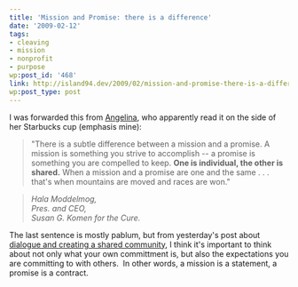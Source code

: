 ```yaml
---
title: 'Mission and Promise: there is a difference'
date: '2009-02-12'
tags:
- cleaving
- mission
- nonprofit
- purpose
wp:post_id: '468'
link: http://island94.dev/2009/02/mission-and-promise-there-is-a-difference/
wp:post_type: post
---
```


I was forwarded this from [Angelina](http://alinapazwrites.blogspot.com/), who apparently read it on the side of her Starbucks cup (emphasis mine):

>  

> "There is a subtle difference between a mission and a promise. A mission is something you strive to accomplish -- a promise is something you are compelled to keep. **One is individual, the other is shared.** When a mission and a promise are one and the same . . . that's when mountains are moved and races are won."

> _Hala Moddelmog,  
Pres. and CEO,  
Susan G. Komen for the Cure._

The last sentence is mostly pablum, but from yesterday's post about [dialogue and creating a shared community](http://www.island94.org/2009/02/online-fundraising-please-do-it-right/), I think it's important to think about not only what your own committment is, but also the expectations you are committing to with others.  In other words, a mission is a statement, a promise is a contract.